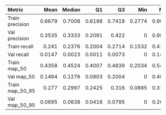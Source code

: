 | Metric          |   Mean |   Median |     Q1 |     Q3 |    Min |    Max |    Std |
|:----------------|-------:|---------:|-------:|-------:|-------:|-------:|-------:|
| Train precision | 0.6679 |   0.7008 | 0.6198 | 0.7418 | 0.2774 | 0.9062 | 0.1126 |
| Val precision   | 0.3535 |   0.3333 | 0.2091 | 0.422  | 0      | 0.9831 | 0.2295 |
| Train recall    | 0.241  |   0.2376 | 0.2004 | 0.2714 | 0.1532 | 0.4155 | 0.0484 |
| Val recall      | 0.0147 |   0.0023 | 0.0011 | 0.0073 | 0      | 0.1498 | 0.0305 |
| Train map_50    | 0.4358 |   0.4524 | 0.4007 | 0.4839 | 0.2034 | 0.5464 | 0.0689 |
| Val map_50      | 0.1464 |   0.1276 | 0.0803 | 0.2004 | 0      | 0.4057 | 0.0923 |
| Train map_50_95 | 0.277  |   0.2997 | 0.2425 | 0.316  | 0.0885 | 0.3703 | 0.057  |
| Val map_50_95   | 0.0695 |   0.0638 | 0.0416 | 0.0795 | 0      | 0.2624 | 0.0468 |